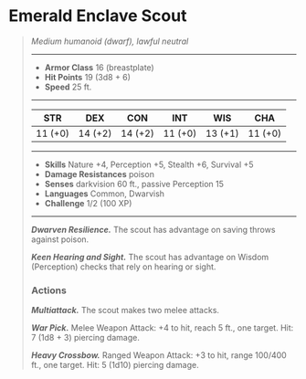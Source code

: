 # Emerald Enclave Scout
>*Medium humanoid (dwarf), lawful neutral*
>___
>- **Armor Class** 16 (breastplate)
>- **Hit Points** 19 (3d8 + 6)
>- **Speed** 25 ft.
>___
>|STR|DEX|CON|INT|WIS|CHA|
>|:---:|:---:|:---:|:---:|:---:|:---:|
>|11 (+0)|14 (+2)|14 (+2)|11 (+0)|13 (+1)|11 (+0)|
>___
>- **Skills** Nature +4, Perception +5, Stealth +6, Survival +5
>- **Damage Resistances** poison
>- **Senses** darkvision 60 ft., passive Perception 15
>- **Languages** Common, Dwarvish
>- **Challenge** 1/2 (100 XP)
>___
>***Dwarven Resilience.*** The scout has advantage on saving throws against poison.  
>
>***Keen Hearing and Sight.*** The scout has advantage on Wisdom (Perception) checks that rely on hearing or sight.  
>
>### Actions
>***Multiattack.*** The scout makes two melee attacks.  
>
>***War Pick.*** Melee Weapon Attack: +4 to hit, reach 5 ft., one target. Hit: 7 (1d8 + 3) piercing damage.  
>
>***Heavy Crossbow.*** Ranged Weapon Attack: +3 to hit, range 100/400 ft., one target. Hit: 5 (1d10) piercing damage.